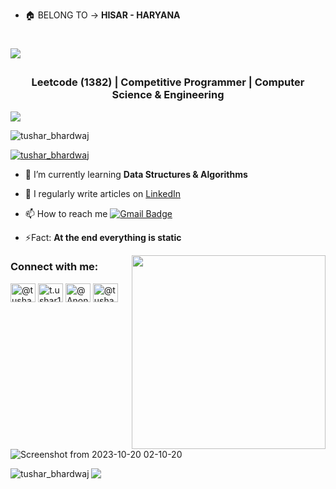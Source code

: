 
- 🏠 BELONG TO -> **HISAR - HARYANA**
<h1 align="center"><p align="left">
 <a href="https://git.io/typing-svg" target="_blank">
    <img src="https://readme-typing-svg.herokuapp.com?size=30&color=1A9AF7&lines=;My+self+Tushar+Bhardwaj;Welcome+to+my+GitHub;I'm+a+competitive+programmer;I'm+a+LeetCoder;I'm+a+Open+Source+Contributor;">
  </a>
</p>
</h1>
<h3 align="center">  Leetcode (1382) | Competitive Programmer | Computer Science & Engineering</h3>
<img src= "https://user-images.githubusercontent.com/73097560/115834477-dbab4500-a447-11eb-908a-139a6edaec5c.gif">
<p align="left"> <img src="https://komarev.com/ghpvc/?username=TuShArBhArDwA&label=Profile%20views&color=0e75b6&style=flat" alt="tushar_bhardwaj" /> </p>
<p align="left"> <a href="https://twitter.com/t_ushar19" target="blank"><img src="https://img.shields.io/twitter/follow/tushar_bhardwaj?logo=twitter&style=for-the-badge" alt="tushar_bhardwaj" /></a> </p>

- 🏅 I’m currently learning **Data Structures & Algorithms**

- 📝 I regularly write articles on [LinkedIn](https://www.linkedin.com/in/bhardwajtushar2004/)

-  📫 How to reach me [![Gmail Badge](https://img.shields.io/badge/-tusharbhardwaj2617@gmail.com-c14438?style=flat-square&logo=Gmail&logoColor=white&link=mailto:chukypedro15@gmail.com)](mailto:tusharbhardwaj2617@gmail.com)
- ⚡Fact: **At the end everything is static**

 <a href="https://leetcode.com/TusharBhardwaj2004/" target="_blank">
 <img align="right" src='https://leetcard.jacoblin.cool/TusharBhardwaj2004?hide=ranking&border=0&radius=21' width='310"'>
</a>

<h3 align="left">Connect with me:</h3>
<p align="left">
<a href="https://www.linkedin.com/in/bhardwajtushar2004/" target="blank"><img align="center" src="https://raw.githubusercontent.com/rahuldkjain/github-profile-readme-generator/master/src/images/icons/Social/linked-in-alt.svg" alt="@tushar_bhardwaj" height="30" width="40" /></a>
<a href="https://www.instagram.com/t.ushar19/" target="blank"><img align="center" src="https://raw.githubusercontent.com/rahuldkjain/github-profile-readme-generator/master/src/images/icons/Social/instagram.svg" alt="t.ushar19" height="30" width="40" /></a>
<a href="https://www.youtube.com/@Anonymous_Community" target="blank"><img align="center" src="https://raw.githubusercontent.com/rahuldkjain/github-profile-readme-generator/master/src/images/icons/Social/youtube.svg" alt="@Anonymous_Community" height="30" width="40" /></a>
<a href="https://leetcode.com/TusharBhardwaj2004/" target="blank"><img align="center" src="https://raw.githubusercontent.com/rahuldkjain/github-profile-readme-generator/master/src/images/icons/Social/leet-code.svg" alt="@tushar_bhardwaj" height="30" width="40" /></a>
</p>

<br>
<p>

 ![Screenshot from 2023-10-20 02-10-20](https://github.com/yashsiwach/yashsiwach/assets/112823140/1fe0731d-0d2b-4697-8134-c29c8494f381)
</p>
<img align="left" src="https://github-readme-streak-stats.herokuapp.com/?user=TuShArBhArDwA&" alt="tushar_bhardwaj" />
<img src= "https://user-images.githubusercontent.com/73097560/115834477-dbab4500-a447-11eb-908a-139a6edaec5c.gif">
    
</div>
